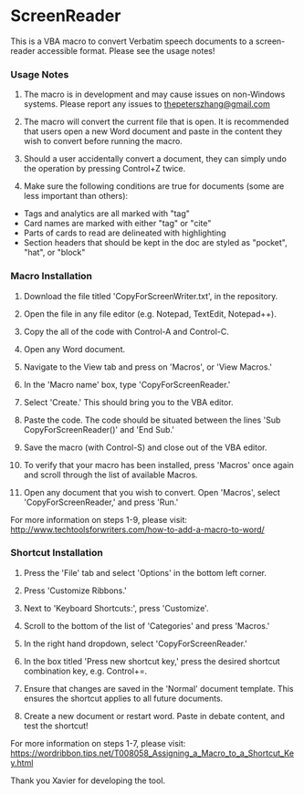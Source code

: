 # ScreenReader

This is a VBA macro to convert Verbatim speech documents to a screen-reader accessible format. Please see the usage notes!

### Usage Notes

1. The macro is in development and may cause issues on non-Windows systems. Please report any issues to thepeterszhang@gmail.com

2. The macro will convert the current file that is open. It is recommended that users open a new Word document and paste in the content they wish to convert before running the macro.

3. Should a user accidentally convert a document, they can simply undo the operation by pressing Control+Z twice.

4. Make sure the following conditions are true for documents (some are less important than others):
- Tags and analytics are all marked with "tag"
- Card names are marked with either "tag" or "cite"
- Parts of cards to read are delineated with highlighting
- Section headers that should be kept in the doc are styled as "pocket", "hat", or "block"

### Macro Installation

1. Download the file titled 'CopyForScreenWriter.txt', in the repository.

2. Open the file in any file editor (e.g. Notepad, TextEdit, Notepad++).

3. Copy the all of the code with Control-A and Control-C.

4. Open any Word document.

5. Navigate to the View tab and press on 'Macros', or 'View Macros.'

6. In the 'Macro name' box, type 'CopyForScreenReader.'

7. Select 'Create.' This should bring you to the VBA editor.

8. Paste the code. The code should be situated between the lines 'Sub CopyForScreenReader()' and 'End Sub.'

9. Save the macro (with Control-S) and close out of the VBA editor.

10. To verify that your macro has been installed, press 'Macros' once again and scroll through the list of available Macros.

11. Open any document that you wish to convert. Open 'Macros', select 'CopyForScreenReader,' and press 'Run.'

For more information on steps 1-9, please visit:
http://www.techtoolsforwriters.com/how-to-add-a-macro-to-word/

### Shortcut Installation

1. Press the 'File' tab and select 'Options' in the bottom left corner.

2. Press 'Customize Ribbons.'

3. Next to 'Keyboard Shortcuts:', press 'Customize'.

4. Scroll to the bottom of the list of 'Categories' and press 'Macros.'

5. In the right hand dropdown, select 'CopyForScreenReader.'

6. In the box titled 'Press new shortcut key,' press the desired shortcut combination key, e.g. Control+=.

7. Ensure that changes are saved in the 'Normal' document template. This ensures the shortcut applies to all future documents.

8. Create a new document or restart word. Paste in debate content, and test the shortcut!

For more information on steps 1-7, please visit:
https://wordribbon.tips.net/T008058_Assigning_a_Macro_to_a_Shortcut_Key.html

Thank you Xavier for developing the tool.




